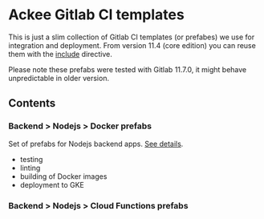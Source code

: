 # Ackee Gitlab CI templates

This is just a slim collection of Gitlab CI templates (or prefabes) we use 
for integration and deployment. From version 11.4 (core edition) 
you can reuse them with the 
[include](https://docs.gitlab.com/ee/ci/yaml/#include) directive.

Please note these prefabs were tested with Gitlab 11.7.0, it might behave 
unpredictable in older version.

## Contents

### Backend > Nodejs > Docker prefabs

Set of prefabs for Nodejs backend apps. [See details](https://github.com/AckeeDevOps/gitlabci-templates/tree/master/templates/backend/nodejs/docker).

- testing
- linting
- building of Docker images
- deployment to GKE

### Backend > Nodejs > Cloud Functions prefabs
